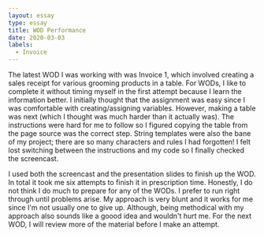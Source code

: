 ```yaml
---
layout: essay
type: essay
title: WOD Performance
date: 2020-03-03
labels:
  - Invoice
---
```

The latest WOD I was working with was Invoice 1, which involved creating a sales receipt for various grooming products in a table. For WODs,
I like to complete it without timing myself in the first attempt because I learn the information better. I initially thought that
the assignment was easy since I was comfortable with creating/assigning variables. However, making a table was next (which I thought
was much harder than it actually was). The instructions were hard for me to follow so I figured copying the table from the page source 
was the correct step. String templates were also the bane of my project; there are so many characters and rules I had forgotten!
I felt lost switching between the instructions and my code so I finally checked the screencast.

I used both the screencast and the presentation slides to finish up the WOD. In total it took me six attempts to finish it in prescription
time. Honestly, I do not think I do much to prepare for any of the WODs. I prefer to run right through until problems arise. My approach
is very blunt and it works for me since I'm not usually one to give up. Although, being methodical with my approach also sounds like a
goood idea and wouldn't hurt me. For the next WOD, I will review more of the material before I make an attempt.
